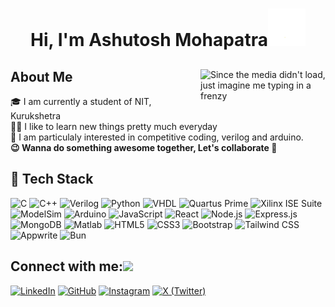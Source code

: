# <h1 align="center">Hi, I'm Ashutosh Mohapatra<a><img src="https://github.com/Kathryn-Jie/Kathryn-Jie/blob/main/wave.gif" width="60px" /></h1>
<img align="right" src="https://media.giphy.com/media/ZchkBcB4zKiuG4Y22I/giphy.gif" width="200px" alt="Since the media didn't load, just imagine me typing in a frenzy">

## About Me
🎓 I am currently a student of NIT, Kurukshetra</br>
👨‍💻 I like to learn new things pretty much everyday</br>
💜 I am particulaly interested in competitive coding, verilog and arduino.</br>
<strong>😉 Wanna do something awesome together, Let's collaborate 🤝</br></strong>

## 🚀 Tech Stack

![C](https://img.shields.io/badge/C-00599C?logo=c&logoColor=white)
![C++](https://img.shields.io/badge/C++-00599C?logo=c%2B%2B&logoColor=white)
![Verilog](https://img.shields.io/badge/Verilog-1a1a1a?logo=vdl&logoColor=white)
![Python](https://img.shields.io/badge/Python-3776AB?logo=python&logoColor=white)
![VHDL](https://img.shields.io/badge/VHDL-1a1a1a?logo=vdl&logoColor=white)
![Quartus Prime](https://img.shields.io/badge/Quartus%20Prime-0071C5?logo=intel&logoColor=white)
![Xilinx ISE Suite](https://img.shields.io/badge/Xilinx_ISE-b20838?logo=AMD&logoColor=white)
![ModelSim](https://img.shields.io/badge/ModelSim-1a1a1a?logo=modelsim&logoColor=white)
![Arduino](https://img.shields.io/badge/Arduino-96D9D9?logo=Arduino&logoColor=white)
![JavaScript](https://img.shields.io/badge/JavaScript-F7DF1E?logo=javascript&logoColor=black)
![React](https://img.shields.io/badge/React-20232A?logo=react&logoColor=61DAFB)
![Node.js](https://img.shields.io/badge/Node.js-339933?logo=node.js&logoColor=white)
![Express.js](https://img.shields.io/badge/Express.js-000000?logo=express&logoColor=white)
![MongoDB](https://img.shields.io/badge/MongoDB-47A248?logo=mongodb&logoColor=white)
![Matlab](https://img.shields.io/badge/Matlab-0076A8?logo=mathlab&logoColor=white)
![HTML5](https://img.shields.io/badge/HTML5-E34F26?logo=html5&logoColor=white)
![CSS3](https://img.shields.io/badge/CSS3-1572B6?logo=css&logoColor=white)
![Bootstrap](https://img.shields.io/badge/Bootstrap-563D7C?logo=bootstrap&logoColor=white)
![Tailwind CSS](https://img.shields.io/badge/Tailwind_CSS-06B6D4?logo=tailwindcss&logoColor=white)
![Appwrite](https://img.shields.io/badge/Appwrite-F02E65?logo=appwrite&logoColor=white)
![Bun](https://img.shields.io/badge/Bun-333333?logo=bun&logoColor=white)


<!-- <br><strong>📊 My Github Stats :</strong><br><br>
![GitHub stats](https://github-readme-stats.vercel.app/api?username=supremeashu&show_icons=true&count_private=true&include_all_commits=true&theme=radical)<br>
<img align="center" src="https://github-readme-streak-stats.herokuapp.com/?user=supremeashu&theme=radical&hide_border=true"/><br>
![](https://github-readme-stats.vercel.app/api/top-langs/?username=supremeashu&theme=cobalt&hide_border=false&include_all_commits=true&count_private=true&layout=compact)
<br>
<p align="left"> <img src="https://komarev.com/ghpvc/?username=supremeashu&label=Profile%20views&color=0e75b6&style=flat" alt="supremeashu" /> </p>
-->
## Connect with me:<img src='https://raw.githubusercontent.com/ShahriarShafin/ShahriarShafin/main/Assets/handshake.gif' width="100px">
[![LinkedIn](https://img.shields.io/badge/LinkedIn-blue?logo=linkedin&logoColor=white)](https://www.linkedin.com/in/ashutosh-mohapatra-159ba8185)
[![GitHub](https://img.shields.io/badge/GitHub-black?logo=github&logoColor=white)](https://github.com/supremeashu)
[![Instagram](https://img.shields.io/badge/Instagram-Red?logo=Instagram&logoColor=white)](https://www.instagram.com/supreme_ashu)
[![X (Twitter)](https://img.shields.io/badge/X-black?logo=twitter&logoColor=white)](https://x.com/supremeashu)
